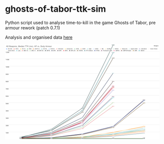 # ghosts-of-tabor-ttk-sim
Python script used to analyse time-to-kill in the game Ghosts of Tabor, pre armour rework (patch 0.7.1)

Analysis and organised data [here](https://docs.google.com/spreadsheets/d/1f4ISK80Olaiz-S8v3J6SsuA9k0qKZkxJ7_oKDGDxbGA/edit?usp=sharing)

<img src="images/All Weapons, Median TTK (ms), AP vs. Body Armour.png">
